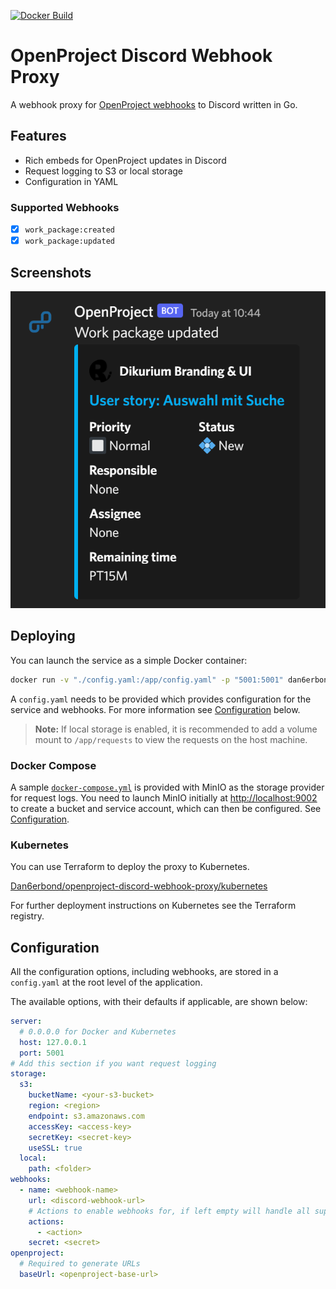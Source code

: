 [![Docker Build](https://github.com/Dan6erbond/openproject-discord-webhook-proxy/actions/workflows/docker-image.yml/badge.svg)](https://github.com/Dan6erbond/openproject-discord-webhook-proxy/actions/workflows/docker-image.yml)

# OpenProject Discord Webhook Proxy

A webhook proxy for [OpenProject webhooks](https://www.openproject.org/docs/system-admin-guide/incoming-and-outgoing/webhooks/) to Discord written in Go.

## Features

- Rich embeds for OpenProject updates in Discord
- Request logging to S3 or local storage
- Configuration in YAML

### Supported Webhooks

- [x] `work_package:created`
- [x] `work_package:updated`

## Screenshots

![Work Package Updated Webhook with Embed](screenshots/work_package_updated.png)

## Deploying

You can launch the service as a simple Docker container:

```sh
docker run -v "./config.yaml:/app/config.yaml" -p "5001:5001" dan6erbond/openproject-discord-webhook-proxy:latest
```

A `config.yaml` needs to be provided which provides configuration for the service and webhooks. For more information see [Configuration](#configuration) below.

> **Note:** If local storage is enabled, it is recommended to add a volume mount to `/app/requests` to view the requests on the host machine.

### Docker Compose

A sample [`docker-compose.yml`](./docker-compose.yml) is provided with MinIO as the storage provider for request logs. You need to launch MinIO initially at [http://localhost:9002](http://localhost:9002) to create a bucket and service account, which can then be configured. See [Configuration](#configuration).

### Kubernetes

You can use Terraform to deploy the proxy to Kubernetes.

[Dan6erbond/openproject-discord-webhook-proxy/kubernetes](https://registry.terraform.io/modules/Dan6erbond/openproject-discord-webhook-proxy/kubernetes/latest)

For further deployment instructions on Kubernetes see the Terraform registry.

## Configuration

All the configuration options, including webhooks, are stored in a `config.yaml` at the root level of the application.

The available options, with their defaults if applicable, are shown below:

```yml
server:
  # 0.0.0.0 for Docker and Kubernetes
  host: 127.0.0.1
  port: 5001
# Add this section if you want request logging
storage:
  s3:
    bucketName: <your-s3-bucket>
    region: <region>
    endpoint: s3.amazonaws.com
    accessKey: <access-key>
    secretKey: <secret-key>
    useSSL: true
  local:
    path: <folder>
webhooks:
  - name: <webhook-name>
    url: <discord-webhook-url>
    # Actions to enable webhooks for, if left empty will handle all supported actions
    actions:
      - <action>
    secret: <secret>
openproject:
  # Required to generate URLs
  baseUrl: <openproject-base-url>
```
